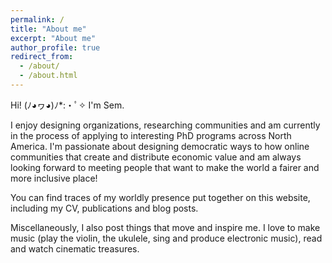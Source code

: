 ```yaml
---
permalink: /
title: "About me"
excerpt: "About me"
author_profile: true
redirect_from: 
  - /about/
  - /about.html
---
```


Hi! (ﾉ◕ヮ◕)ﾉ*:・ﾟ✧ I'm Sem. 

I enjoy designing organizations, researching communities and am currently in the process of applying to interesting PhD programs across North America. I'm passionate about designing democratic ways to how online communities that create and distribute economic value and am always looking forward to meeting people that want to make the world a fairer and more inclusive place! 

You can find traces of my worldly presence put together on this website, including my CV, publications and blog posts. 

Miscellaneously, I also post things that move and inspire me. I love to make music (play the violin, the ukulele, sing and produce electronic music), read and watch cinematic treasures.
